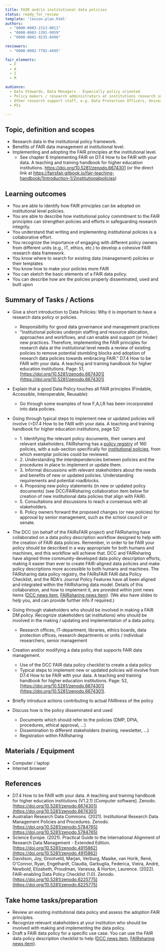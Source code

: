 ```yaml
---
title: FAIR and/in institutional data policies
status: ready_for_review
template: 'lesson-plan.html'
authors:
  - "0000-0003-2313-0011"
  - "0000-0003-1391-9959"
  - "0000-0001-9235-8496"

reviewers:
  - "0000-0002-7702-4495"

fair_elements:
  - F
  - A
  - I
  - R

audience:
  - Data Stewards, Data Managers - Especially policy oriented
  - Policy makers / research administrators at institutions research support
  - Other research support staff, e.g. Data Protection Officers, University Librarians, who should understand importance of data policies
  - PIs

--- 
```


## Topic, definition and scopes
* Research data in the institutional policy framework.
* Benefits of FAIR data management at institutional level.
* Implementing and adopting the FAIR principles at the institutional level.
    * See chapter 6 Implementing FAIR on D7.4 How to be FAIR with your data. A teaching and training handbook for higher education institutions. https://doi.org/10.5281/zenodo.6674301 (or the direct link at https://fairsfair.gitbook.io/fair-teaching-handbook/1introduction-1/2institutionalpolicies)  


## Learning outcomes
* You are able to identify how FAIR principles can be adopted on institutional level policies.
* You are able to describe how institutional policy commitment to the FAIR principles can strengthen policies and efforts in safeguarding research integrity.
* You understand that writing and implementing institutional policies is a collaborative effort. 
* You recognize the importance of engaging with different policy owners from different units (e.g., IT, ethics, etc.) to develop a cohesive FAIR research data framework.
* You know where to search for existing data (management) policies or their templates 
* You know how to make your policies more FAIR
* You can sketch the basic elements of a FAIR data policy.
* You can describe how are the policies properly disseminated, used and built upon



## Summary of Tasks / Actions
* Give a short introduction to Data Policies: Why it is important to have a research data policy or policies.
    * Responsibility for good data governance and management practices
    * "Institutional policies underpin staffing and resource allocation, approaches and workflows, and can enable and support (or hinder) new practices. Therefore, implementing the FAIR principles for research data at the institutional level needs a review of existing policies to remove potential stumbling blocks and adoption of research data policies towards embracing FAIR." D7.4 How to be FAIR with your data. A teaching and training handbook for higher education institutions. Page: 51, [https://doi.org/10.5281/zenodo.6674301](https://doi.org/10.5281/zenodo.6674301)
* Explain that a good Data Policy touches all FAIR principles (Findable, Accessible, Interoperable, Reusable):
    * Go through some examples of how F,A,I,R has been incorporated into data policies.

* Going through typical steps to implement new or updated policies will involve (=D7.4 How to be FAIR with your data. A teaching and training handbook for higher education institutions, page 52)
    * 1\.  Identifying the relevant policy documents, their owners and relevant stakeholders. FAIRsharing has a [policy registry](https://fairsharing.org/policies) of 160 policies, with a sub-section specifically for [institutional policies](https://fairsharing.org/search?fairsharingRegistry=Policy&recordType=institution&page=1), from which exemplar policies could be reviewed.
    * 2\.  Understanding the interdependencies between policies and the procedures in place to implement or update them.
    * 3\.  Informal discussions with relevant stakeholders about the needs and benefits of new or updated policies. Understanding requirements and potential roadblocks.
    * 4\.  Proposing new policy statements (in new or updated policy documents) (see DCC/FAIRsharing collaboration item below for creation of new institutional data policies that align with FAIR).
    * 5\.  Consultations and discussions to reach a consensus with all stakeholders.
    * 6\.  Policy owners forward the proposed changes (or new policies) for approval by senior management, such as the school council or senate.
* The DCC (on behalf of the FAIRsFAIR project) and FAIRsharing have collaborated on a data policy description workflow designed to help with the creation of FAIR data policies. Remember, in order to be FAIR your policy should be described in a way appropriate for both humans and machines, and this workflow will achieve that. DCC and FAIRsharing have aligned three community-developed data policy description efforts, making it easier than ever to create FAIR-aligned data policies and make policy descriptions more accessible to both humans and machines. The FAIRsharing data policy registry, the FAIRsFAIR FAIR data Policy Checklist, and the RDA's Journal Policy Features have all been aligned and integrated within the FAIRsharing data model. Details of this collaboration, and how to implement it, are provided within joint news items ([DCC news item](https://dcc.ac.uk/blog/fairsharing-and-dcc-collaborate-align-policy-metadata), [FAIRsharing news item](https://blog.fairsharing.org/?p=451)). (We also have slides to help you, and can provide further info if required.)
* Going through stakeholders who should be involved in making a FAIR DM policy. Recognize stakeholders (at institutions) who should be involved in the making / updating and implementation of a data policy.
    * Research offices, IT-department, libraries, ethics boards, data protection offices, research departments or units / individual researchers, senior management
* Creation and/or modifying a data policy that supports FAIR data management.
    * Use of the DCC FAIR data policy checklist to create a data policy
    * Typical steps to implement new or updated policies will involve from D7.4 How to be FAIR with your data. A teaching and training handbook for higher education institutions. Page: 52, [https://doi.org/10.5281/zenodo.6674301](https://doi.org/10.5281/zenodo.6674301).
* Briefly introduce actions contributing to actual FAIRness of the policy
* Discuss how is the policy disseminated and used
    * Documents which should refer to the policies (DMP, DPIA, procedures, ethical approval, ...)
    * Dissemination to different stakeholders (training, newsletter, ...)
    * Registration within FAIRsharing



## Materials / Equipment
* Computer / laptop
* Internet browser



## References
* D7.4 How to be FAIR with your data. A teaching and training handbook for higher education institutions (V1.2.1) \[Computer software\]. Zenodo. [https://doi.org/10.5281/zenodo.6674301](https://doi.org/10.5281/zenodo.6674301)
* Australian Research Data Commons. (2021). Institutional Research Data Management Policies and Procedures. Zenodo. [https://doi.org/10.5281/zenodo.5784765](https://doi.org/10.5281/zenodo.5784765)
* Science Europe. (2021). Practical Guide to the International Alignment of Research Data Management - Extended Edition. [https://doi.org/10.5281/zenodo.4915862](https://doi.org/10.5281/zenodo.4915862)
* Davidson, Joy, Grootveld, Marjan, Verburg, Maaike, van Horik, René, O'Connor, Ryan, Engelhardt, Claudia, Garbuglia, Federica, Vieira, André, Newbold, Elizabeth, Proudman, Vanessa, & Horton, Laurence. (2022). FAIR-enabling Data Policy Checklist (1.0). Zenodo. [https://doi.org/10.5281/zenodo.6225775](https://doi.org/10.5281/zenodo.6225775)  

 

## Take home tasks/preparation
* Review an existing institutional data policy and assess the adoption FAIR principles.
* Recognize relevant stakeholders at your institution who should be involved with making and implementing the data policy.
* Draft a FAIR data policy for a specific use case. You can use the FAIR data policy description checklist to help ([DCC news item](https://dcc.ac.uk/blog/fairsharing-and-dcc-collaborate-align-policy-metadata), [FAIRsharing news item](https://blog.fairsharing.org/?p=451)).
